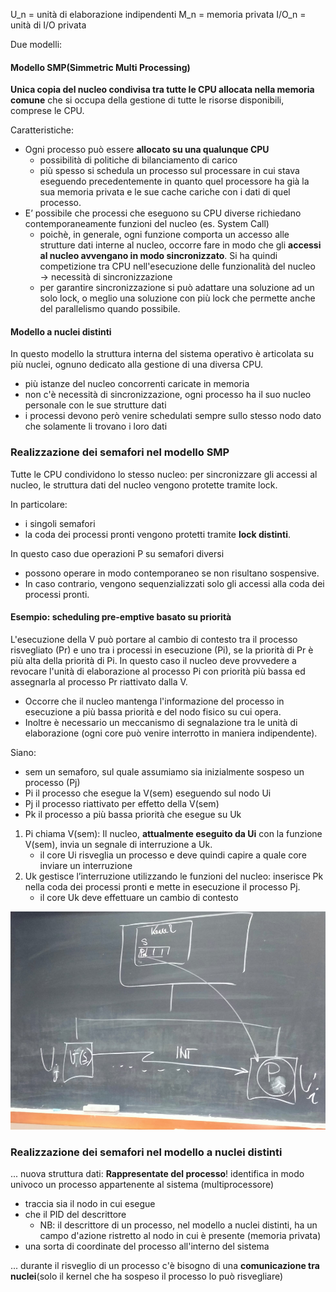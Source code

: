 U_n = unità di elaborazione indipendenti
    M_n     = memoria privata
    I/O_n   = unità di I/O privata


Due modelli:
    
#### Modello SMP(Simmetric Multi Processing)
__Unica copia del nucleo condivisa tra tutte le CPU allocata nella memoria comune__ che si occupa della gestione di tutte le risorse disponibili, comprese le CPU.

Caratteristiche:
- Ogni processo può essere __allocato su una qualunque CPU__
    - possibilità di politiche di bilanciamento di carico
    - più spesso si schedula un processo sul processare in cui stava eseguendo precedentemente in quanto quel processore ha già la sua memoria privata e le sue cache cariche con i dati di quel processo.
- E’ possibile che processi che eseguono su CPU diverse richiedano contemporaneamente funzioni del nucleo (es. System Call)
    - poichè, in generale, ogni funzione comporta un accesso alle strutture dati interne al nucleo, occorre fare in modo che gli __accessi al nucleo avvengano in modo sincronizzato__. Si ha quindi competizione tra CPU nell'esecuzione delle funzionalità del nucleo → necessità di sincronizzazione
    - per garantire sincronizzazione si può adattare una soluzione ad un solo lock, o meglio una soluzione con più lock che permette anche del parallelismo quando possibile.

#### Modello a nuclei distinti
In questo modello la struttura interna del sistema operativo è articolata su più nuclei, ognuno dedicato alla gestione di una diversa CPU.
- più istanze del nucleo concorrenti caricate in memoria
- non c'è necessità di sincronizzazione, ogni processo ha il suo nucleo personale con le sue strutture dati
- i processi devono però venire schedulati sempre sullo stesso nodo dato che solamente li trovano i loro dati 

### Realizzazione dei semafori nel modello SMP
Tutte le CPU condividono lo stesso nucleo: per sincronizzare gli accessi al nucleo, le struttura dati del nucleo vengono protette tramite lock.

In particolare:
- i singoli semafori
- la coda dei processi pronti
vengono protetti tramite __lock distinti__.

In questo caso due operazioni P su semafori diversi
- possono operare in modo contemporaneo se non risultano sospensive.
- In caso contrario, vengono sequenzializzati solo gli accessi alla coda dei processi pronti.

#### Esempio: scheduling pre-emptive basato su priorità 
L'esecuzione della V può portare al cambio di contesto tra il processo risvegliato (Pr) e uno tra i processi in esecuzione (Pi), se la priorità di Pr è più alta della priorità di Pi. In questo caso il nucleo deve provvedere a revocare l'unità di elaborazione al processo Pi con priorità più bassa ed assegnarla al processo Pr riattivato dalla V.

- Occorre che il nucleo mantenga l'informazione del processo in esecuzione a più bassa priorità e del nodo fisico su cui opera.
- Inoltre è necessario un meccanismo di segnalazione tra le unità di elaborazione (ogni core può venire interrotto in maniera indipendente).

Siano:
- sem un semaforo, sul quale assumiamo sia inizialmente sospeso un processo (Pj)
- Pi il processo che esegue la V(sem) eseguendo sul nodo Ui
- Pj il processo riattivato per effetto della V(sem)
- Pk il processo a più bassa priorità che esegue su Uk

1. Pi chiama V(sem): Il nucleo, __attualmente eseguito da Ui__ con la funzione V(sem), invia un segnale di interruzione a Uk.
    - il core Ui risveglia un processo e deve quindi capire a quale core inviare un interruzione 
2. Uk gestisce l’interruzione utilizzando le funzioni del nucleo: inserisce Pk nella coda dei processi pronti e mette in esecuzione il processo Pj.
    - il core Uk deve effettuare un cambio di contesto

![alt text](interruzione_inter-core.png)

### Realizzazione dei semafori nel modello a nuclei distinti
...
nuova struttura dati: __Rappresentate del processo__!
identifica in modo univoco un processo appartenente al sistema (multiprocessore)
- traccia sia il nodo in cui esegue
- che il PID del descrittore
    - NB: il descrittore di un processo, nel modello a nuclei distinti, ha un campo d'azione ristretto al nodo in cui è presente (memoria privata) 
- una sorta di coordinate del processo all'interno del sistema

... durante il risveglio di un processo c'è bisogno di una __comunicazione tra nuclei__(solo il kernel che ha sospeso il processo lo può risvegliare)